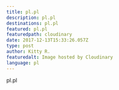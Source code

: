 ```yaml
---
title: pl.pl
description: pl.pl
destinations: pl.pl
featured: pl.pl
featuredpath: cloudinary
date: 2017-12-13T15:33:26.057Z
type: post
author: Kitty R.
featuredalt: Image hosted by Cloudinary
language: pl
---
```

pl.pl
